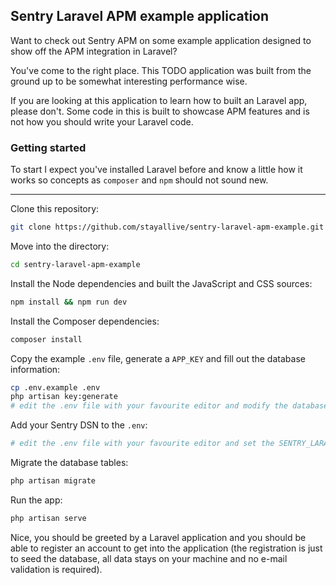 ## Sentry Laravel APM example application

Want to check out Sentry APM on some example application designed to show off the APM integration in Laravel?

You've come to the right place. This TODO application was built from the ground up to be somewhat interesting performance wise.

If you are looking at this application to learn how to built an Laravel app, please don't. Some code in this is built to showcase APM features and is not how you should write your Laravel code.

### Getting started

To start I expect you've installed Laravel before and know a little how it works so concepts as `composer` and `npm` should not sound new.

---

Clone this repository:

```bash
git clone https://github.com/stayallive/sentry-laravel-apm-example.git
```

Move into the directory:

```bash
cd sentry-laravel-apm-example
```

Install the Node dependencies and built the JavaScript and CSS sources:

```bash
npm install && npm run dev
```

Install the Composer dependencies:

```bash
composer install
```

Copy the example `.env` file, generate a `APP_KEY` and fill out the database information:

```bash
cp .env.example .env
php artisan key:generate
# edit the .env file with your favourite editor and modify the database connection info
```

Add your Sentry DSN to the `.env`:

```bash
# edit the .env file with your favourite editor and set the SENTRY_LARAVEL_DSN with your DSN from the Sentry interface
```

Migrate the database tables:

```bash
php artisan migrate
```

Run the app:

```bash
php artisan serve
```

Nice, you should be greeted by a Laravel application and you should be able to register an account to get into the application (the registration is just to seed the database, all data stays on your machine and no e-mail validation is required).
